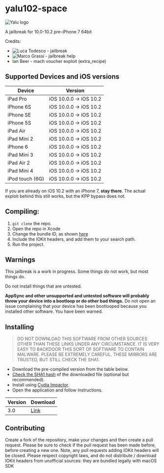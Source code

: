 # yalu102-space

![Yalu logo](https://github.com/jakeajames/yalu102-space/raw/source-code/yalu102/Assets.xcassets/AppIcon.appiconset/Icon-App-60x60%403x.png)

A jailbreak for 10.0-10.2 pre-iPhone 7 64bit

Credits:
- ![Luca Todesco](@qwertyoruiop) - jailbreak
- ![Marco Grassi](@marcograss) - jailbreak help
- Ian Beer - mach voucher exploit (extra_recipe)

## Supported Devices and iOS versions

| Device | Version |
|---------|----------|
| iPad Pro  | iOS 10.0.0 -> iOS 10.2 |
| iPhone 6S  | iOS 10.0.0 -> iOS 10.2 |
| iPhone SE  | iOS 10.0.0 -> iOS 10.2 |
| iPhone 5S  | iOS 10.0.0 -> iOS 10.2 |
| iPad Air| iOS 10.0.0 -> iOS 10.2 |
| iPad Mini 2| iOS 10.0.0 -> iOS 10.2 |
| iPhone 6  | iOS 10.0.0 -> iOS 10.2 |
| iPad Mini 3| iOS 10.0.0 -> iOS 10.2 |
| iPad Air 2| iOS 10.0.0 -> iOS 10.2 |
| iPad Mini 4 | iOS 10.0.0 -> iOS 10.2 |
| iPod touch (6G)  | iOS 10.0.0 -> iOS 10.2 |


If you are already on iOS 10.2 with an iPhone 7, **stay there**. The actual exploit behind this still works, but the KPP bypass does not.

## Compiling:

1. `git clone` the repo.
2. Open the repo in Xcode
3. Change the bundle ID, as shown [here](https://www.reddit.com/r/sideloaded/wiki/how-to-sideload#wiki_changing_the_bundle_identifier_and_team)
4. Include the IOKit headers, and add them to your search path.
5. Run the project.

## Warnings

This jailbreak is a work in progress. Some things do not work, but most things do.

Do not install things that are untested.

**AppSync and other unsupported and untested software will probably throw your device into a bootloop or do other bad things.** Do not open an issue complaining that your device has been bootlooped because you installed other software. You have been warned.

## Installing

> DO NOT DOWNLOAD THIS SOFTWARE FROM OTHER SOURCES OTHER THAN THESE LINKS UNDER ANY CIRCUMSTANCE. IT IS VERY EASY TO BACKDOOR THIS SORT OF SOFTWARE TO CONTAIN MALWARE. PLEASE BE EXTREMELY CAREFUL. THESE MIRRORS ARE TRUSTED, BUT STILL CHECK THE SHA1.

* Download the pre-compiled version from the table below.
* [Check the SHA1 hash](http://onlinemd5.com) of the downloaded file (optional but recommended).
* Install using [Cydia Impactor](http://www.cydiaimpactor.com/).
* Open the application and follow instructions.


| Version | Download 
|---------|----------
| 3.0  | [Link](https://github.com/jakeajames/yalu102-space/raw/source-code/yaluspace.ipa)


## Contributing

Create a fork of the repository, make your changes and then create a pull request.
Please be sure to check if the pull request has been made before, before creating a new one. Note, any pull requests adding IOKit headers will be closed. Please respect copyright laws, and do not distribute / download IOKit headers from unofficial sources: they are bundled legally with macOS SDK

